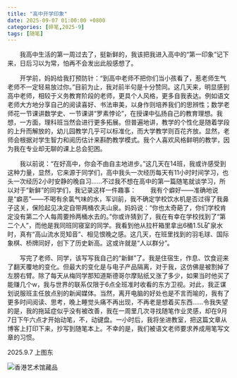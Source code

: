 ```yaml
---
title: "高中开学印象"
date: 2025-09-07 01:00:00 +0800
categories: [碎笔,2025-9]
tags: [随笔]
---
```


&emsp;&emsp;我高中生活的第一周过去了，挺新鲜的，我该把我进入高中的“第一印象”记下来，日后习以为常，怕再不会发出此般感想了。

&emsp;&emsp;开学前，妈妈给我打预防针：“到高中老师不把你们当小孩看了，惹老师生气老师不一定轻易放过你。”目前为止，我对前半句是十分赞同。这几天来，明显感到高中老师，相较于义务教育阶段的老师，更具个人风格，更多自我表达。例如语文老师大方地分享自己的阅读喜好、书法审美，以身作则培养我们的思辨性；数学老师花一节课讲数学史、一节课讲“罗素悖论”，在授课中弘扬自己的教育理想。我想，一方面，理科班当然会进行更多拓展。但普遍地讲，教学的个性化是随着学段的上升而解放的，幼儿园教学几乎可以标准化，而大学教学则百花齐放。显然，老师会根据对学生智力和阅历估计来斟酌教学模式。我个人喜欢风格鲜明的教学，因为我在专业却无聊的课上总会犯困。

&emsp;&emsp;我以前说：“在好高中，你会不由自主地进步。”这几天在14班，我或许感受到这种力量，显然，它来源于同学们，高中我头一次经历每天有11小时时间学习，也头一次经历2小时安静的晚自习……不过我不想在高中的第一篇随笔就谈学习，所以对于“新鲜”的同学们，我记录这样一件趣事：
&emsp;&emsp;我有个癖好——准确地说是“癖恶”——不喝有余氯气味的水，军训前，我不确定学校饮水机是否过得了我鼻子这关，保险起见决定自带两桶农夫山泉。妈妈说：“你也太奇葩了，你们学校肯定没有第二个人每周要拎两桶水去的。”你或许猜到了，我在有幸在学校找到了“第二个人”，而他是我同班同寝室的同学。我看到他从拉杆箱里拿出6桶1.5L矿泉水时，真有“高山流水觅知音”、相见恨晚之感。这几天，在班里找到的羽毛球、国际象棋、桥牌同好，创下了历史新高。这或许就是“人以群分”。

&emsp;&emsp;写完了老师、同学，该写写我自己的“新鲜”了。我是住宿生，作息、饮食迎来了翻天覆地的变化。但最大的变化是与电子产品隔离，对于我，这仿佛是被割掉了左膀右臂。除了每天从梅同学那知道斯德哥尔摩贴纸又涨了多少，如果当时他买了能赚几个w，我与世界的联系仅限于6点全班准时收看的东方卫视。对此，我正谋划说服班主任放点别的新闻媒体。当然，离开电脑的好处也是不言而喻的，我有了更多时间阅读、思考，晚上睡觉头痛不再出现，不再老是想着买东西……令我失望的是，我的拖延症似乎没有被改善，我在一周里几次寻找随笔作业灵感，却在9月7日下午六点才开始动笔，不，动键盘。一小时后，我将坐进教室，把这篇文章从博客上打印下来，抄写到随笔本上。不幸的是，我们被语文老师要求养成用笔写文章的习惯。

2025.9.7 上图东

![香港艺术馆藏品](https://image.baidu.com/search/down?url=https://tvax1.sinaimg.cn/mw690/008ulBlUgy1i55b3s1kanj3400300qv8.jpg "香港艺术馆藏品")
